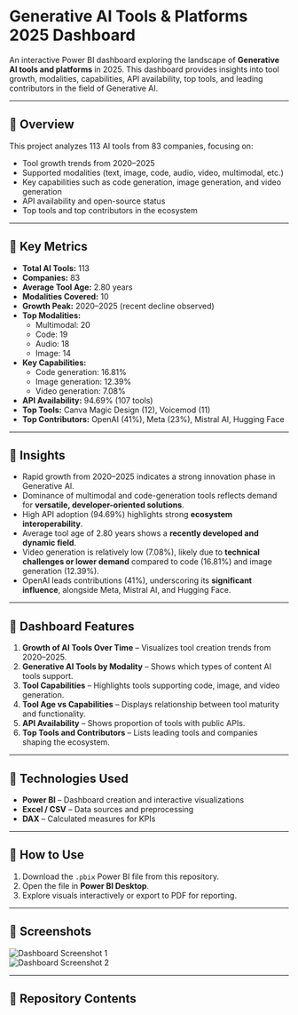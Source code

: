 # Generative AI Tools & Platforms 2025 Dashboard

An interactive Power BI dashboard exploring the landscape of **Generative AI tools and platforms** in 2025. This dashboard provides insights into tool growth, modalities, capabilities, API availability, top tools, and leading contributors in the field of Generative AI.

---

## 🔹 Overview

This project analyzes 113 AI tools from 83 companies, focusing on:

- Tool growth trends from 2020–2025  
- Supported modalities (text, image, code, audio, video, multimodal, etc.)  
- Key capabilities such as code generation, image generation, and video generation  
- API availability and open-source status  
- Top tools and top contributors in the ecosystem  

---

## 🔹 Key Metrics

- **Total AI Tools:** 113  
- **Companies:** 83  
- **Average Tool Age:** 2.80 years  
- **Modalities Covered:** 10  
- **Growth Peak:** 2020–2025 (recent decline observed)  
- **Top Modalities:**  
  - Multimodal: 20  
  - Code: 19  
  - Audio: 18  
  - Image: 14  
- **Key Capabilities:**  
  - Code generation: 16.81%  
  - Image generation: 12.39%  
  - Video generation: 7.08%  
- **API Availability:** 94.69% (107 tools)  
- **Top Tools:** Canva Magic Design (12), Voicemod (11)  
- **Top Contributors:** OpenAI (41%), Meta (23%), Mistral AI, Hugging Face  

---

## 🔹 Insights

- Rapid growth from 2020–2025 indicates a strong innovation phase in Generative AI.  
- Dominance of multimodal and code-generation tools reflects demand for **versatile, developer-oriented solutions**.  
- High API adoption (94.69%) highlights strong **ecosystem interoperability**.  
- Average tool age of 2.80 years shows a **recently developed and dynamic field**.  
- Video generation is relatively low (7.08%), likely due to **technical challenges or lower demand** compared to code (16.81%) and image generation (12.39%).  
- OpenAI leads contributions (41%), underscoring its **significant influence**, alongside Meta, Mistral AI, and Hugging Face.  

---

## 🔹 Dashboard Features

1. **Growth of AI Tools Over Time** – Visualizes tool creation trends from 2020–2025.  
2. **Generative AI Tools by Modality** – Shows which types of content AI tools support.  
3. **Tool Capabilities** – Highlights tools supporting code, image, and video generation.  
4. **Tool Age vs Capabilities** – Displays relationship between tool maturity and functionality.  
5. **API Availability** – Shows proportion of tools with public APIs.  
6. **Top Tools and Contributors** – Lists leading tools and companies shaping the ecosystem.  

---

## 🔹 Technologies Used

- **Power BI** – Dashboard creation and interactive visualizations  
- **Excel / CSV** – Data sources and preprocessing  
- **DAX** – Calculated measures for KPIs  

---

## 🔹 How to Use

1. Download the `.pbix` Power BI file from this repository.  
2. Open the file in **Power BI Desktop**.  
3. Explore visuals interactively or export to PDF for reporting.  

---

## 🔹 Screenshots

![Dashboard Screenshot 1](./screenshots/dashboard_overview.png)  
![Dashboard Screenshot 2](./screenshots/dashboard_details.png)  

---

## 🔹 Repository Contents

